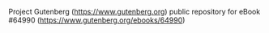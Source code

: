 Project Gutenberg (https://www.gutenberg.org) public repository for
eBook #64990 (https://www.gutenberg.org/ebooks/64990)
